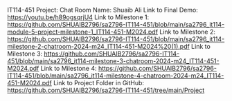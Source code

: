 IT114-451 Project: Chat Room Name: Shuaib Ali
Link to Final Demo: https://youtu.be/h89ogsqrjU4
Link to Milestone 1: https://github.com/SHUAIB2796/sa2796-IT114-451/blob/main/sa2796_it114-module-5-project-milestone-1_IT114-451-M2024.pdf
Link to Milestone 2: https://github.com/SHUAIB2796/sa2796-IT114-451/blob/main/sa2796_it114-milestone-2-chatroom-2024-m24_IT114-451-M2024%20(1).pdf
Link to Milestone 3: https://github.com/SHUAIB2796/sa2796-IT114-451/blob/main/sa2796_it114-milestone-3-chatroom-2024-m24_IT114-451-M2024.pdf
Link to Milestone 4: https://github.com/SHUAIB2796/sa2796-IT114-451/blob/main/sa2796_it114-milestone-4-chatroom-2024-m24_IT114-451-M2024.pdf
Link to Project Folder in GitHub: https://github.com/SHUAIB2796/sa2796-IT114-451/tree/main/Project 
